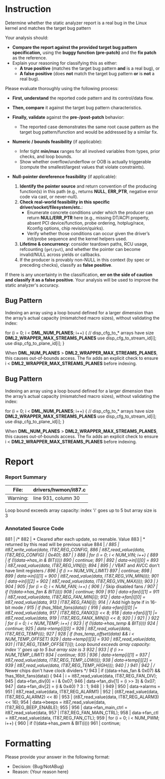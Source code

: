 # Instruction

Determine whether the static analyzer report is a real bug in the Linux kernel and matches the target bug pattern

Your analysis should:
- **Compare the report against the provided target bug pattern specification,** using the **buggy function (pre-patch)** and the **fix patch** as the reference.
- Explain your reasoning for classifying this as either:
  - **A true positive** (matches the target bug pattern **and** is a real bug), or
  - **A false positive** (does **not** match the target bug pattern **or** is **not** a real bug).

Please evaluate thoroughly using the following process:

- **First, understand** the reported code pattern and its control/data flow.
- **Then, compare** it against the target bug pattern characteristics.
- **Finally, validate** against the **pre-/post-patch** behavior:
  - The reported case demonstrates the same root cause pattern as the target bug pattern/function and would be addressed by a similar fix.

- **Numeric / bounds feasibility** (if applicable):
  - Infer tight **min/max** ranges for all involved variables from types, prior checks, and loop bounds.
  - Show whether overflow/underflow or OOB is actually triggerable (compute the smallest/largest values that violate constraints).

- **Null-pointer dereference feasibility** (if applicable):
  1. **Identify the pointer source** and return convention of the producing function(s) in this path (e.g., returns **NULL**, **ERR_PTR**, negative error code via cast, or never-null).
  2. **Check real-world feasibility in this specific driver/socket/filesystem/etc.**:
     - Enumerate concrete conditions under which the producer can return **NULL/ERR_PTR** here (e.g., missing DT/ACPI property, absent PCI device/function, probe ordering, hotplug/race, Kconfig options, chip revision/quirks).
     - Verify whether those conditions can occur given the driver’s init/probe sequence and the kernel helpers used.
  3. **Lifetime & concurrency**: consider teardown paths, RCU usage, refcounting (`get/put`), and whether the pointer can become invalid/NULL across yields or callbacks.
  4. If the producer is provably non-NULL in this context (by spec or preceding checks), classify as **false positive**.

If there is any uncertainty in the classification, **err on the side of caution and classify it as a false positive**. Your analysis will be used to improve the static analyzer's accuracy.

## Bug Pattern

Indexing an array using a loop bound defined for a larger dimension than the array’s actual capacity (mismatched macro sizes), without validating the index:

for (i = 0; i < __DML_NUM_PLANES__; i++) {
    // disp_cfg_to_* arrays have size __DML2_WRAPPER_MAX_STREAMS_PLANES__
    use disp_cfg_to_stream_id[i];
    use disp_cfg_to_plane_id[i];
}

When __DML_NUM_PLANES__ > __DML2_WRAPPER_MAX_STREAMS_PLANES__, this causes out-of-bounds access. The fix adds an explicit check to ensure i < __DML2_WRAPPER_MAX_STREAMS_PLANES__ before indexing.

## Bug Pattern

Indexing an array using a loop bound defined for a larger dimension than the array’s actual capacity (mismatched macro sizes), without validating the index:

for (i = 0; i < __DML_NUM_PLANES__; i++) {
    // disp_cfg_to_* arrays have size __DML2_WRAPPER_MAX_STREAMS_PLANES__
    use disp_cfg_to_stream_id[i];
    use disp_cfg_to_plane_id[i];
}

When __DML_NUM_PLANES__ > __DML2_WRAPPER_MAX_STREAMS_PLANES__, this causes out-of-bounds access. The fix adds an explicit check to ensure i < __DML2_WRAPPER_MAX_STREAMS_PLANES__ before indexing.

# Report

### Report Summary

File:| drivers/hwmon/it87.c
---|---
Warning:| line 931, column 30
Loop bound exceeds array capacity: index 'i' goes up to 5 but array size is 3

### Annotated Source Code


881   |  /*
882   |  * Cleared after each update, so reenable.  Value
883   |  * returned by this read will be previous value
884   |  */
885   | 			it87_write_value(data, IT87_REG_CONFIG,
886   | 				it87_read_value(data, IT87_REG_CONFIG) | 0x40);
887   | 		}
888   |  for (i = 0; i < NUM_VIN; i++) {
889   |  if (!(data->has_in & BIT(i)))
890   |  continue;
891   |
892   | 			data->in[i][0] =
893   | 				it87_read_value(data, IT87_REG_VIN[i]);
894   |
895   |  /* VBAT and AVCC don't have limit registers */
896   |  if (i >= NUM_VIN_LIMIT)
897   |  continue;
898   |
899   | 			data->in[i][1] =
900   | 				it87_read_value(data, IT87_REG_VIN_MIN(i));
901   | 			data->in[i][2] =
902   | 				it87_read_value(data, IT87_REG_VIN_MAX(i));
903   | 		}
904   |
905   |  for (i = 0; i < NUM_FAN; i++) {
906   |  /* Skip disabled fans */
907   |  if (!(data->has_fan & BIT(i)))
908   |  continue;
909   |
910   | 			data->fan[i][1] =
911   | 				it87_read_value(data, IT87_REG_FAN_MIN[i]);
912   | 			data->fan[i][0] = it87_read_value(data,
913   | 				       IT87_REG_FAN[i]);
914   |  /* Add high byte if in 16-bit mode */
915   |  if (has_16bit_fans(data)) {
916   | 				data->fan[i][0] |= it87_read_value(data,
917   | 						IT87_REG_FANX[i]) << 8;
918   | 				data->fan[i][1] |= it87_read_value(data,
919   | 						IT87_REG_FANX_MIN[i]) << 8;
920   | 			}
921   | 		}
922   |  for (i = 0; i < NUM_TEMP; i++) {
923   |  if (!(data->has_temp & BIT(i)))
924   |  continue;
925   | 			data->temp[i][0] =
926   | 				it87_read_value(data, IT87_REG_TEMP(i));
927   |
928   |  if (has_temp_offset(data) && i < NUM_TEMP_OFFSET)
929   | 				data->temp[i][3] =
930   | 				  it87_read_value(data,
931   |  IT87_REG_TEMP_OFFSET[i]);
    Loop bound exceeds array capacity: index 'i' goes up to 5 but array size is 3
932   |
933   |  if (i >= NUM_TEMP_LIMIT)
934   |  continue;
935   |
936   | 			data->temp[i][1] =
937   | 				it87_read_value(data, IT87_REG_TEMP_LOW(i));
938   | 			data->temp[i][2] =
939   | 				it87_read_value(data, IT87_REG_TEMP_HIGH(i));
940   | 		}
941   |
942   |  /* Newer chips don't have clock dividers */
943   |  if ((data->has_fan & 0x07) && !has_16bit_fans(data)) {
944   | 			i = it87_read_value(data, IT87_REG_FAN_DIV);
945   | 			data->fan_div[0] = i & 0x07;
946   | 			data->fan_div[1] = (i >> 3) & 0x07;
947   | 			data->fan_div[2] = (i & 0x40) ? 3 : 1;
948   | 		}
949   |
950   | 		data->alarms =
951   | 			it87_read_value(data, IT87_REG_ALARM1) |
952   | 			(it87_read_value(data, IT87_REG_ALARM2) << 8) |
953   | 			(it87_read_value(data, IT87_REG_ALARM3) << 16);
954   | 		data->beeps = it87_read_value(data, IT87_REG_BEEP_ENABLE);
955   |
956   | 		data->fan_main_ctrl = it87_read_value(data,
957   |  IT87_REG_FAN_MAIN_CTRL);
958   | 		data->fan_ctl = it87_read_value(data, IT87_REG_FAN_CTL);
959   |  for (i = 0; i < NUM_PWM; i++) {
960   |  if (!(data->has_pwm & BIT(i)))
961   |  continue;

# Formatting

Please provide your answer in the following format:

- Decision: {Bug/NotABug}
- Reason: {Your reason here}
